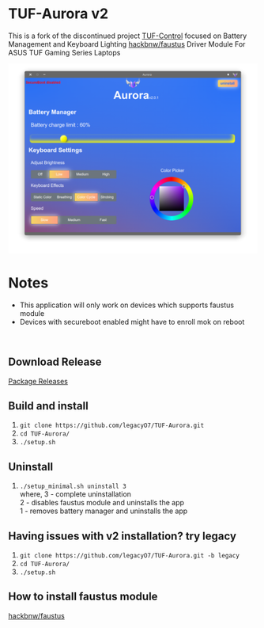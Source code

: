 
# TUF-Aurora v2

This is a fork of the discontinued project [TUF-Control](https://github.com/icodelifee/TUF-Control.git) focused on Battery Management and Keyboard Lighting <a href="https://github.com/hackbnw/faustus">hackbnw/faustus</a> Driver Module For ASUS TUF Gaming Series Laptops

<img src="https://github.com/legacyO7/TUF-Aurora/raw/master/src/images/ss.png"/> 

# Notes
* This application will only work on devices which supports faustus module
* Devices with secureboot enabled might have to enroll mok on reboot

<br/>

## Download Release
<a href="https://github.com/legacyO7/TUF-Aurora/releases">Package Releases</a>


## Build and install
<ol>
  <li><code>git clone https://github.com/legacyO7/TUF-Aurora.git</code></li>
  <li><code>cd TUF-Aurora/</code></li>
  <li><code>./setup.sh</code></li>
</ol>

## Uninstall 
<ol>
  <li><code>./setup_minimal.sh uninstall 3</code></li>
  where,  3 - complete uninstallation <br/>
          2 - disables faustus module and uninstalls the app <br/>
          1 - removes battery manager and uninstalls the app <br/>
</ol>

## Having issues with v2 installation? try legacy
<ol>
  <li><code>git clone https://github.com/legacyO7/TUF-Aurora.git -b legacy</code></li>
  <li><code>cd TUF-Aurora/</code></li>
  <li><code>./setup.sh</code></li>
</ol>

## How to install faustus module
<a href="https://github.com/hackbnw/faustus">hackbnw/faustus</a>
